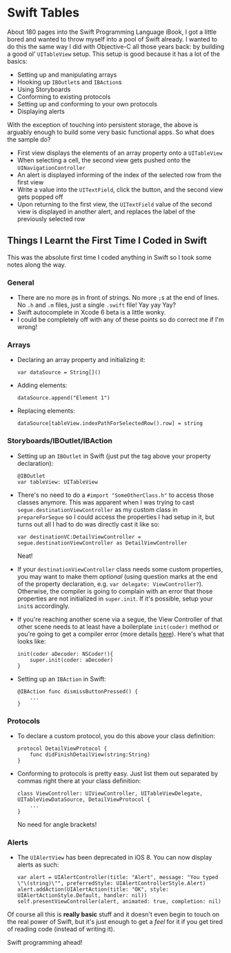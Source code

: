 # Swift Tables

About 180 pages into the Swift Programming Language iBook, I got a little bored and wanted to throw myself into a pool of Swift already. I wanted to do this the same way I did with Objective-C all those years back: by building a good ol' `UITableView` setup. This setup is good because it has a lot of the basics: 
- Setting up and manipulating arrays
- Hooking up `IBOutlet`s and `IBAction`s
- Using Storyboards
- Conforming to existing protocols
- Setting up and conforming to your own protocols
- Displaying alerts

With the exception of touching into persistent storage, the above is arguably enough to build some very basic functional apps.  So what does the sample do?
- First view displays the elements of an array property onto a `UITableView`
- When selecting a cell, the second view gets pushed onto the `UINavigationController`
- An alert is displayed informing of the index of the selected row from the first view
- Write a value into the `UITextField`, click the button, and the second view gets popped off
- Upon returning to the first view, the `UITextField` value of the second view is displayed in another alert, and replaces the label of the previously selected row

## Things I Learnt the First Time I Coded in Swift

This was the absolute first time I coded anything in Swift so I took some notes along the way.

### General

- There are no more `@`s in front of strings. No more `;`s at the end of lines. No `.h` and `.m` files, just a single `.swift` file! Yay yay Yay?
- Swift autocomplete in Xcode 6 beta is a little wonky.
- I could be completely off with any of these points so do correct me if I'm wrong!

### Arrays

- Declaring an array property and initializing it: 

  ```
  var dataSource = String[]()
  ```

- Adding elements: 

  ```
  dataSource.append("Element 1")
  ```

- Replacing elements: 

  ```
  dataSource[tableView.indexPathForSelectedRow().row] = string
  ```

### Storyboards/IBOutlet/IBAction

- Setting up an `IBOutlet` in Swift (just put the tag above your property declaration):

  ```
  @IBOutlet
  var tableView: UITableView
  ```

- There's no need to do a `#import "SomeOtherClass.h"` to access those classes anymore. This was apparent when I was trying to cast `segue.destinationViewController` as my custom class in `prepareForSegue` so I could access the properties I had setup in it, but turns out all I had to do was directly cast it like so:

  ```
  var destinationVC:DetailViewController = segue.destinationViewController as DetailViewController
  ```

  Neat!
- If your `destinationViewController` class needs some custom properties, you may want to make them *optional* (using question marks at the end of the property declaration, e.g. `var delegate: ViewController?`). Otherwise, the compiler is going to complain with an error that those properties are not initialized in `super.init`. If it's possible, setup your `init`s accordingly.
- If you're reaching another scene via a segue, the View Controller of that other scene needs to at least have a boilerplate `init(coder)` method or you're going to get a compiler error (more details [here](http://stackoverflow.com/questions/24036393/fatal-error-use-of-unimplemented-initializer-initcoder-for-class)). Here's what that looks like:

  ```
  init(coder aDecoder: NSCoder!){
      super.init(coder: aDecoder)
  }
  ```

- Setting up an `IBAction` in Swift:

  ```
  @IBAction func dismissButtonPressed() {
      ...
  }
  ```

### Protocols

- To declare a custom protocol, you do this above your class definition:

  ```
  protocol DetailViewProtocol {
      func didFinishDetailView(string:String)
  }
  ```

- Conforming to protocols is pretty easy. Just list them out separated by commas right there at your class definition:

  ```
  class ViewController: UIViewController, UITableViewDelegate, UITableViewDataSource, DetailViewProtocol {
      ...
  }
  ```

  No need for angle brackets!

### Alerts

- The `UIAlertView` has been deprecated in iOS 8. You can now display alerts as such:

  ```
  var alert = UIAlertController(title: "Alert", message: "You typed \"\(string)\"", preferredStyle: UIAlertControllerStyle.Alert)
  alert.addAction(UIAlertAction(title: "OK", style: UIAlertActionStyle.Default, handler: nil))
  self.presentViewController(alert, animated: true, completion: nil)
  ```

Of course all this is **really basic** stuff and it doesn't even begin to touch on the real power of Swift, but it's just enough to get a *feel* for it if you get tired of reading code (instead of writing it). 

Swift programming ahead!